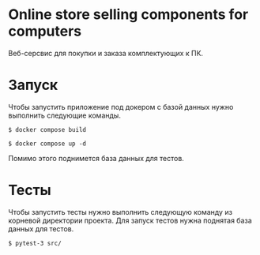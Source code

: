 # Online store selling components for computers

Веб-серсвис для покупки и заказа комплектующих к ПК.

# Запуск

Чтобы запустить приложение под докером с базой данных нужно выполнить следующие команды.

```$ docker compose build```

```$ docker compose up -d```

Помимо этого поднимется база данных для тестов. 

# Тесты

Чтобы запустить тесты нужно выполнить следующую команду из корневой директории проекта. Для запуск тестов нужна поднятая база данных для тестов.

```$ pytest-3 src/```

